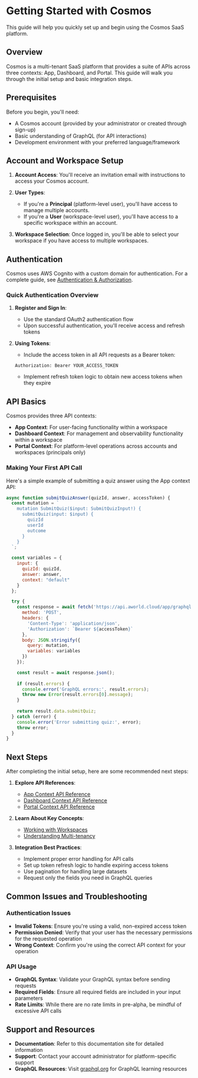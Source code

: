 # Getting Started with Cosmos

This guide will help you quickly set up and begin using the Cosmos SaaS platform.

## Overview

Cosmos is a multi-tenant SaaS platform that provides a suite of APIs across three contexts: App, Dashboard, and Portal. This guide will walk you through the initial setup and basic integration steps.

## Prerequisites

Before you begin, you'll need:

- A Cosmos account (provided by your administrator or created through sign-up)
- Basic understanding of GraphQL (for API interactions)
- Development environment with your preferred language/framework

## Account and Workspace Setup

1. **Account Access**: You'll receive an invitation email with instructions to access your Cosmos account.

2. **User Types**:
   - If you're a **Principal** (platform-level user), you'll have access to manage multiple accounts.
   - If you're a **User** (workspace-level user), you'll have access to a specific workspace within an account.

3. **Workspace Selection**: Once logged in, you'll be able to select your workspace if you have access to multiple workspaces.

## Authentication

Cosmos uses AWS Cognito with a custom domain for authentication. For a complete guide, see [Authentication & Authorization](./authentication.md).

### Quick Authentication Overview

1. **Register and Sign In**:
   - Use the standard OAuth2 authentication flow
   - Upon successful authentication, you'll receive access and refresh tokens

2. **Using Tokens**:
   - Include the access token in all API requests as a Bearer token:
   
   ```
   Authorization: Bearer YOUR_ACCESS_TOKEN
   ```

   - Implement refresh token logic to obtain new access tokens when they expire

## API Basics

Cosmos provides three API contexts:

- **App Context**: For user-facing functionality within a workspace
- **Dashboard Context**: For management and observability functionality within a workspace
- **Portal Context**: For platform-level operations across accounts and workspaces (principals only)

### Making Your First API Call

Here's a simple example of submitting a quiz answer using the App context API:

```javascript
async function submitQuizAnswer(quizId, answer, accessToken) {
  const mutation = `
    mutation SubmitQuiz($input: SubmitQuizInput!) {
      submitQuiz(input: $input) {
        quizId
        userId
        outcome
      }
    }
  `;

  const variables = {
    input: {
      quizId: quizId,
      answer: answer,
      context: "default"
    }
  };

  try {
    const response = await fetch('https://api.aworld.cloud/app/graphql', {
      method: 'POST',
      headers: {
        'Content-Type': 'application/json',
        'Authorization': `Bearer ${accessToken}`
      },
      body: JSON.stringify({
        query: mutation,
        variables: variables
      })
    });

    const result = await response.json();
    
    if (result.errors) {
      console.error('GraphQL errors:', result.errors);
      throw new Error(result.errors[0].message);
    }
    
    return result.data.submitQuiz;
  } catch (error) {
    console.error('Error submitting quiz:', error);
    throw error;
  }
}
```

## Next Steps

After completing the initial setup, here are some recommended next steps:

1. **Explore API References**:
   - [App Context API Reference](../api-reference/app/README.md)
   - [Dashboard Context API Reference](../api-reference/dashboard/README.md)
   - [Portal Context API Reference](../api-reference/portal/README.md)

2. **Learn About Key Concepts**:
   - [Working with Workspaces](./workspaces.md)
   - [Understanding Multi-tenancy](./multi-tenancy.md)

3. **Integration Best Practices**:
   - Implement proper error handling for API calls
   - Set up token refresh logic to handle expiring access tokens
   - Use pagination for handling large datasets
   - Request only the fields you need in GraphQL queries

## Common Issues and Troubleshooting

### Authentication Issues

- **Invalid Tokens**: Ensure you're using a valid, non-expired access token
- **Permission Denied**: Verify that your user has the necessary permissions for the requested operation
- **Wrong Context**: Confirm you're using the correct API context for your operation

### API Usage

- **GraphQL Syntax**: Validate your GraphQL syntax before sending requests
- **Required Fields**: Ensure all required fields are included in your input parameters
- **Rate Limits**: While there are no rate limits in pre-alpha, be mindful of excessive API calls

## Support and Resources

- **Documentation**: Refer to this documentation site for detailed information
- **Support**: Contact your account administrator for platform-specific support
- **GraphQL Resources**: Visit [graphql.org](https://graphql.org/learn/) for GraphQL learning resources
